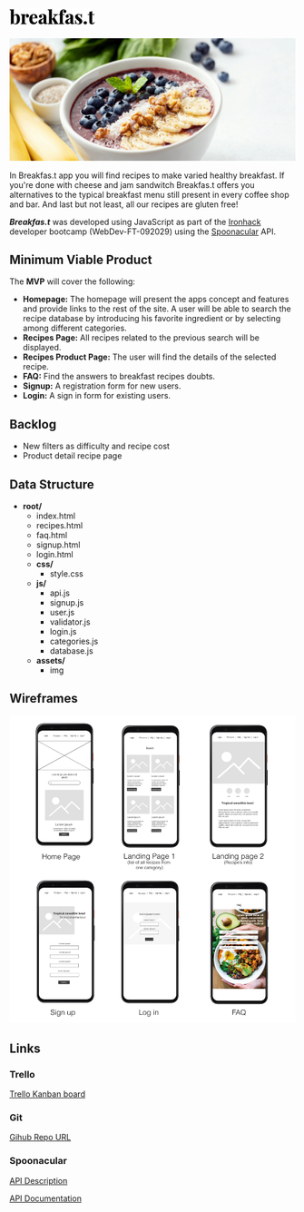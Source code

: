 
![](img/logo-mini.jpg)

![](img/readme-heading-img.jpeg)

In Breakfas.t app you will find recipes to make varied healthy breakfast. If you're done with cheese and jam sandwitch Breakfas.t offers you alternatives to the typical breakfast menu still present in every coffee shop and bar. And last but not least, all our recipes are gluten free! 

***Breakfas.t*** was developed using JavaScript as part of the [Ironhack](https://www.ironhack.com/) developer bootcamp (WebDev-FT-092029) using the [Spoonacular](https://spoonacular.com/) API.

## Minimum Viable Product

The __MVP__ will cover the following:

- __Homepage:__ The homepage will present the apps concept and features and provide links to the rest of the site. A user will be able to search the recipe database by introducing his favorite ingredient or by selecting among different categories.
- __Recipes Page:__ All recipes related to the previous search will be displayed.
- __Recipes Product Page:__ The user will find the details of the selected recipe.
- __FAQ:__ Find the answers to breakfast recipes doubts.
- __Signup:__ A registration form for new users.
- __Login:__ A sign in form for existing users.

## Backlog ##

- New filters as difficulty and recipe cost
- Product detail recipe page

## Data Structure ##
- **root/**
     - index.html
     - recipes.html
     - faq.html
     - signup.html
     - login.html
     - **css/**
          - style.css
     - **js/**
          - api.js
          - signup.js
          - user.js
          - validator.js
          - login.js
          - categories.js
          - database.js
     - **assets/**
          - img

## Wireframes

![](img/Wireframes_project1.jpg)

## Links

### Trello
[Trello Kanban board](https://trello.com/b/6cjsvMI7/project-1)

### Git
[Gihub Repo URL](https://github.com/cristinacastro/Proyecto1.git)

### Spoonacular
[API Description](https://spoonacular.com/application/frontend/downloads/spoonacular-api-slides.pdf)

[API Documentation](https://spoonacular.com/food-api/docs)